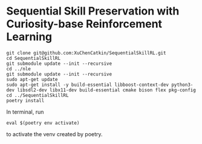 # Sequential Skill Preservation with Curiosity-base Reinforcement Learning

```
git clone git@github.com:XuChenCatkin/SequentialSkillRL.git
cd SequentialSkillRL
git submodule update --init --recursive
cd ../nle
git submodule update --init --recursive
sudo apt-get update
sudo apt-get install -y build-essential libboost-context-dev python3-dev libsdl2-dev libx11-dev build-essential cmake bison flex pkg-config
cd ../SequentialSkillRL
poetry install
```

In terminal, run
```
eval $(poetry env activate)
```
to activate the venv created by poetry.

